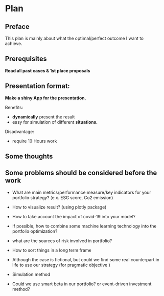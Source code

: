 # Plan

## Preface

This plan is mainly about what the optimal/perfect outcome I want to achieve.

## Prerequisites

**Read all past cases & 1st place proposals**

## Presentation format:

**Make a shiny App for the presentation.**

Benefits:  
- **dynamically** present the result
- easy for simulation of different **situations**.

Disadvantage:
- require 10 Hours work

## Some thoughts

## Some problems should be considered before the work

- What are main metrics/performance measure/key indicators for your portfolio strategy? (e.x. ESG score, Co2 emission)

- How to visualize result? (using plotly package)

- How to take account the impact of covid-19 into your model?

- If possible, how to combine some machine learning technology into the portfolio optimization?

- what are the sources of risk involved in portfolio?

- How to sort things in a long term frame

- Although the case is fictional, but could we find some real counterpart in life to use our strategy (for pragmatic objective )

- Simulation method

- Could we use smart beta in our portfolio?
or event-driven investment method?
